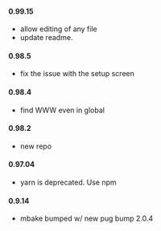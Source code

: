 #### 0.99.15
- allow editing of any file
- update readme.

#### 0.98.5
- fix the issue with the setup screen

#### 0.98.4
- find WWW even in global

#### 0.98.2
- new repo

#### 0.97.04
- yarn is deprecated. Use npm

#### 0.9.14
- mbake bumped w/ new pug bump 2.0.4